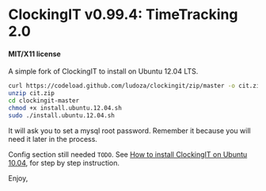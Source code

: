 ClockingIT v0.99.4: TimeTracking 2.0
====================================
#### MIT/X11 license

A simple fork of ClockingIT to install on Ubuntu 12.04 LTS.

```sh
curl https://codeload.github.com/ludoza/clockingit/zip/master -o cit.zip
unzip cit.zip
cd clockingit-master
chmod +x install.ubuntu.12.04.sh
sudo ./install.ubuntu.12.04.sh
```

It will ask you to set a mysql root password. Remember it because you will need it later in the process.

Config section still needed `TODO`. See [How to install ClockingIT on Ubuntu 10.04](https://gist.github.com/Morabaraba/1982e560c53bdb67adc78a307ac8af15), for step by step instruction.

Enjoy,
